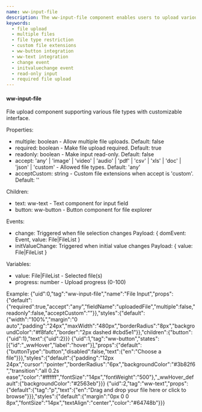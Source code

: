 ```yaml
---
name: ww-input-file
description: The ww-input-file component enables users to upload various file types through a customizable interface, supporting multiple file selection, file type restrictions, and integration with ww-button and ww-text components for enhanced functionality.
keywords:
  - file upload
  - multiple files
  - file type restriction
  - custom file extensions
  - ww-button integration
  - ww-text integration
  - change event
  - initvaluechange event
  - read-only input
  - required file upload
---
```


#### ww-input-file

File upload component supporting various file types with customizable interface.

Properties:
- multiple: boolean - Allow multiple file uploads. Default: false
- required: boolean - Make file upload required. Default: true
- readonly: boolean - Make input read-only. Default: false
- accept: 'any' | 'image' | 'video' | 'audio' | 'pdf' | 'csv' | 'xls' | 'doc' | 'json' | 'custom' - Allowed file types. Default: 'any'
- acceptCustom: string - Custom file extensions when accept is 'custom'. Default: ''

Children:
- text: ww-text - Text component for input field
- button: ww-button - Button component for file explorer

Events:
- change: Triggered when file selection changes
  Payload: { domEvent: Event, value: File|FileList }
- initValueChange: Triggered when initial value changes
  Payload: { value: File|FileList }

Variables:
- value: File|FileList - Selected file(s)
- progress: number - Upload progress (0-100)

Example:
<elements>
{"uid":0,"tag":"ww-input-file","name":"File Input","props":{"default":{"required":true,"accept":"any","fieldName":"uploadedFile","multiple":false,"readonly":false,"acceptCustom":""}},"styles":{"default":{"width":"100%","margin":"0 auto","padding":"24px","maxWidth":"480px","borderRadius":"8px","backgroundColor":"#f8fafc","border":"2px dashed #cbd5e1"}},"children":{"button":{"uid":1},"text":{"uid":2}}}
{"uid":1,"tag":"ww-button","states":[{"id":"_wwHover","label":"hover"}],"props":{"default":{"buttonType":"button","disabled":false,"text":{"en":"Choose a file"}}},"styles":{"default":{"padding":"12px 24px","cursor":"pointer","borderRadius":"6px","backgroundColor":"#3b82f6","transition":"all 0.2s ease","color":"#ffffff","fontSize":"14px","fontWeight":"500"},"_wwHover_default":{"backgroundColor":"#2563eb"}}}
{"uid":2,"tag":"ww-text","props":{"default":{"tag":"p","text":{"en":"Drag and drop your file here or click to browse"}}},"styles":{"default":{"margin":"0px 0 0 8px","fontSize":"14px","textAlign":"center","color":"#64748b"}}}
</elements>
